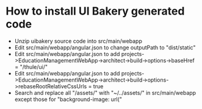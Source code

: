 # How to install UI Bakery generated code

* Unzip uibakery source code into src/main/webapp
* Edit src/main/webapp/angular.json to change outputPath to "dist/static"
* Edit src/main/webapp/angular.json to add projects->EducationManagementWebApp->architect->build->options->baseHref = "/thule/ui/"
* Edit src/main/webapp/angular.json to add projects->EducationManagementWebApp->architect->build->options->rebaseRootRelativeCssUrls = true
* Search and replace all "/assets/" with "~/../assets/" in src/main/webapp except those for "background-image: url("